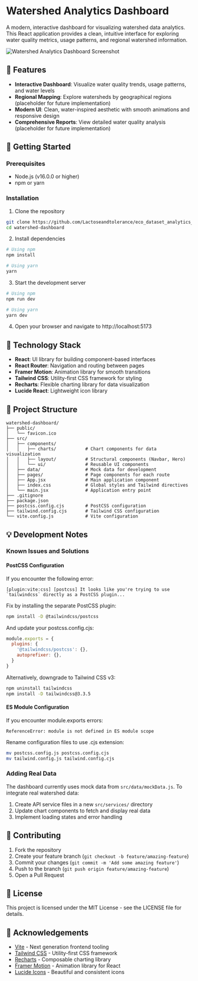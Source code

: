 # Watershed Analytics Dashboard

A modern, interactive dashboard for visualizing watershed data analytics. This React application provides a clean, intuitive interface for exploring water quality metrics, usage patterns, and regional watershed information.

![Watershed Analytics Dashboard Screenshot](placeholder-screenshot.png)

## 🌊 Features

- **Interactive Dashboard**: Visualize water quality trends, usage patterns, and water levels
- **Regional Mapping**: Explore watersheds by geographical regions (placeholder for future implementation)
- **Modern UI**: Clean, water-inspired aesthetic with smooth animations and responsive design
- **Comprehensive Reports**: View detailed water quality analysis (placeholder for future implementation)

## 🚀 Getting Started

### Prerequisites

- Node.js (v16.0.0 or higher)
- npm or yarn

### Installation

1. Clone the repository
```bash
git clone https://github.com/Lactoseandtolerance/eco_dataset_analytics_react.git
cd watershed-dashboard
```

2. Install dependencies
```bash
# Using npm
npm install

# Using yarn
yarn
```

3. Start the development server
```bash
# Using npm
npm run dev

# Using yarn
yarn dev
```

4. Open your browser and navigate to http://localhost:5173

## 🧰 Technology Stack

- **React**: UI library for building component-based interfaces
- **React Router**: Navigation and routing between pages
- **Framer Motion**: Animation library for smooth transitions
- **Tailwind CSS**: Utility-first CSS framework for styling
- **Recharts**: Flexible charting library for data visualization
- **Lucide React**: Lightweight icon library

## 📁 Project Structure

```
watershed-dashboard/
├── public/
│   └── favicon.ico
├── src/
│   ├── components/
│   │   ├── charts/           # Chart components for data visualization
│   │   ├── layout/           # Structural components (Navbar, Hero)
│   │   └── ui/               # Reusable UI components
│   ├── data/                 # Mock data for development
│   ├── pages/                # Page components for each route
│   ├── App.jsx               # Main application component
│   ├── index.css             # Global styles and Tailwind directives
│   └── main.jsx              # Application entry point
├── .gitignore
├── package.json
├── postcss.config.cjs        # PostCSS configuration
├── tailwind.config.cjs       # Tailwind CSS configuration
└── vite.config.js            # Vite configuration
```

## 💡 Development Notes

### Known Issues and Solutions

#### PostCSS Configuration

If you encounter the following error:
```
[plugin:vite:css] [postcss] It looks like you're trying to use `tailwindcss` directly as a PostCSS plugin...
```

Fix by installing the separate PostCSS plugin:
```bash
npm install -D @tailwindcss/postcss
```

And update your postcss.config.cjs:
```javascript
module.exports = {
  plugins: {
    '@tailwindcss/postcss': {},
    autoprefixer: {},
  }
}
```

Alternatively, downgrade to Tailwind CSS v3:
```bash
npm uninstall tailwindcss
npm install -D tailwindcss@3.3.5
```

#### ES Module Configuration

If you encounter module.exports errors:
```
ReferenceError: module is not defined in ES module scope
```

Rename configuration files to use .cjs extension:
```bash
mv postcss.config.js postcss.config.cjs
mv tailwind.config.js tailwind.config.cjs
```

### Adding Real Data

The dashboard currently uses mock data from `src/data/mockData.js`. To integrate real watershed data:

1. Create API service files in a new `src/services/` directory
2. Update chart components to fetch and display real data
3. Implement loading states and error handling

## 🤝 Contributing

1. Fork the repository
2. Create your feature branch (`git checkout -b feature/amazing-feature`)
3. Commit your changes (`git commit -m 'Add some amazing feature'`)
4. Push to the branch (`git push origin feature/amazing-feature`)
5. Open a Pull Request

## 📄 License

This project is licensed under the MIT License - see the LICENSE file for details.

## 🙏 Acknowledgements

- [Vite](https://vitejs.dev/) - Next generation frontend tooling
- [Tailwind CSS](https://tailwindcss.com/) - Utility-first CSS framework
- [Recharts](https://recharts.org/) - Composable charting library
- [Framer Motion](https://www.framer.com/motion/) - Animation library for React
- [Lucide Icons](https://lucide.dev/) - Beautiful and consistent icons
